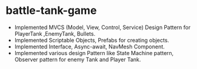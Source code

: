 # battle-tank-game
- Implemented MVCS (Model, View, Control, Service) Design Pattern for PlayerTank ,EnemyTank, Bullets.
- Implemented Scriptable Objects, Prefabs for creating objects.
- Implemented Interface, Async-await, NavMesh Component.
- Implemented various design Pattern like State Machine pattern, Observer pattern for enemy Tank and Player Tank.

